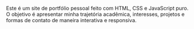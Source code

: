 Este é um site de portfólio pessoal feito com HTML, CSS e JavaScript puro. O objetivo é apresentar minha trajetória acadêmica, interesses, projetos e formas de contato de maneira interativa e responsiva.
